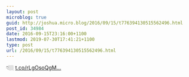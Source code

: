 ```yaml
---
layout: post
microblog: true
guid: http://joshua.micro.blog/2016/09/15/t776394130515562496.html
post_id: 34984
date: 2016-09-15T23:16:00+1100
lastmod: 2019-07-30T17:41:21+1100
type: post
url: /2016/09/15/t776394130515562496.html
---
```

👇🏼 [t.co/rLgOsoQgM...](https://t.co/rLgOsoQgMf)
